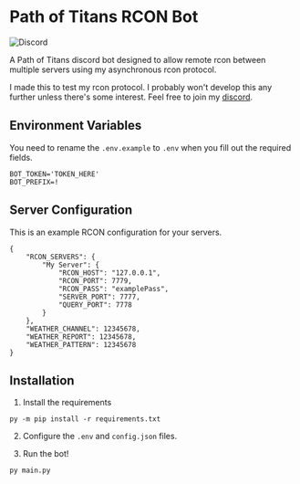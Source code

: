 # Path of Titans RCON Bot
![Discord](https://img.shields.io/discord/1009881575187566632?style=flat-square&label=support)

 A Path of Titans discord bot designed to allow remote rcon between multiple servers using my asynchronous rcon protocol.

 I made this to test my rcon protocol. I probably won't develop this any further unless there's some interest. Feel free to join my [discord](https://discord.gg/3HUq8cJSrX).

## Environment Variables
You need to rename the `.env.example` to `.env` when you fill out the required fields.
```
BOT_TOKEN='TOKEN_HERE'
BOT_PREFIX=!
```

## Server Configuration
This is an example RCON configuration for your servers.
```
{
    "RCON_SERVERS": {
        "My Server": {
            "RCON_HOST": "127.0.0.1",
            "RCON_PORT": 7779,
            "RCON_PASS": "examplePass",
            "SERVER_PORT": 7777,
            "QUERY_PORT": 7778
        }
    },
    "WEATHER_CHANNEL": 12345678,
    "WEATHER_REPORT": 12345678,
    "WEATHER_PATTERN": 12345678
}
```
## Installation
1. Install the requirements
```
py -m pip install -r requirements.txt
```
2. Configure the `.env` and `config.json` files.

3. Run the bot!
```
py main.py
```